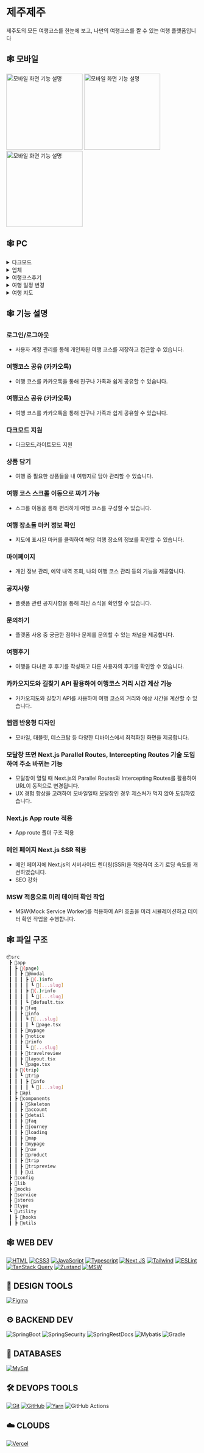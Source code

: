 # 제주제주

제주도의 모든 여행코스를 한눈에 보고,
나만의 여행코스를 짤 수 있는 여행 플랫폼입니다

## 🕸️ **모바일**
<img src="https://github.com/JJeju/front/assets/101758604/71a07c31-92e0-4002-8039-ec8756878396" alt="모바일 화면 기능 설명" width="200"/>
<img src="https://github.com/JJeju/front/assets/101758604/e52732e0-bdcf-4fea-8f59-013f6dd76cf5" alt="모바일 화면 기능 설명" width="200"/>
<img src="https://github.com/JJeju/front/assets/101758604/a2a51749-859e-4b24-857c-8732bd8155b7" alt="모바일 화면 기능 설명" width="200"/>

## 🕸️ **PC**


<details>
  <summary>다크모드</summary>
 <img src="https://private-user-images.githubusercontent.com/101758604/338067382-36cc5ae6-0413-4c78-a396-93bc83421ae2.gif?jwt=eyJhbGciOiJIUzI1NiIsInR5cCI6IkpXVCJ9.eyJpc3MiOiJnaXRodWIuY29tIiwiYXVkIjoicmF3LmdpdGh1YnVzZXJjb250ZW50LmNvbSIsImtleSI6ImtleTUiLCJleHAiOjE3MTc5OTk3NzcsIm5iZiI6MTcxNzk5OTQ3NywicGF0aCI6Ii8xMDE3NTg2MDQvMzM4MDY3MzgyLTM2Y2M1YWU2LTA0MTMtNGM3OC1hMzk2LTkzYmM4MzQyMWFlMi5naWY_WC1BbXotQWxnb3JpdGhtPUFXUzQtSE1BQy1TSEEyNTYmWC1BbXotQ3JlZGVudGlhbD1BS0lBVkNPRFlMU0E1M1BRSzRaQSUyRjIwMjQwNjEwJTJGdXMtZWFzdC0xJTJGczMlMkZhd3M0X3JlcXVlc3QmWC1BbXotRGF0ZT0yMDI0MDYxMFQwNjA0MzdaJlgtQW16LUV4cGlyZXM9MzAwJlgtQW16LVNpZ25hdHVyZT1iNmNkNWQ4YjkzMTMzNGJhNDlmYTBhMzNiYmJkNzFiOGIzY2VkM2M5ODcyM2QxYTEwMDA0MTg4NGViNDQ4MWMwJlgtQW16LVNpZ25lZEhlYWRlcnM9aG9zdCZhY3Rvcl9pZD0wJmtleV9pZD0wJnJlcG9faWQ9MCJ9.iCn_FpgG88QxSS7YZr9-SWKYjQJC8FgpEuGBKMpGcp8">
</details>

<details>
  <summary>업체</summary>
<img src="https://private-user-images.githubusercontent.com/101758604/338084194-2584fd0b-50e4-4deb-8e82-dbca9129fc45.gif?jwt=eyJhbGciOiJIUzI1NiIsInR5cCI6IkpXVCJ9.eyJpc3MiOiJnaXRodWIuY29tIiwiYXVkIjoicmF3LmdpdGh1YnVzZXJjb250ZW50LmNvbSIsImtleSI6ImtleTUiLCJleHAiOjE3MTgwMDM0ODYsIm5iZiI6MTcxODAwMzE4NiwicGF0aCI6Ii8xMDE3NTg2MDQvMzM4MDg0MTk0LTI1ODRmZDBiLTUwZTQtNGRlYi04ZTgyLWRiY2E5MTI5ZmM0NS5naWY_WC1BbXotQWxnb3JpdGhtPUFXUzQtSE1BQy1TSEEyNTYmWC1BbXotQ3JlZGVudGlhbD1BS0lBVkNPRFlMU0E1M1BRSzRaQSUyRjIwMjQwNjEwJTJGdXMtZWFzdC0xJTJGczMlMkZhd3M0X3JlcXVlc3QmWC1BbXotRGF0ZT0yMDI0MDYxMFQwNzA2MjZaJlgtQW16LUV4cGlyZXM9MzAwJlgtQW16LVNpZ25hdHVyZT1kZDBkOWNiMjc5OTY3OTY0OGE4ZGFmMTJlNGZlN2M4YTE4YjU5ZTdiMTJmNzA1ZjVhYTBjNDIwYjRlZDY5MzYwJlgtQW16LVNpZ25lZEhlYWRlcnM9aG9zdCZhY3Rvcl9pZD0wJmtleV9pZD0wJnJlcG9faWQ9MCJ9.85US9xAIvDlaRg1GoSoPT7Qjnv9jFPcuMeZQgZGtyqQ">
</details>

<details>
  <summary>여행코스후기</summary>
<img width="1494" alt="스크린샷 2024-06-04 오후 2 43 02" src="https://github.com/JJeju/front/assets/101758604/a377adae-7100-468f-a92c-be116a6f1c5f">
</details>

<details>
  <summary>여행 일정 변경</summary>
<img src="https://private-user-images.githubusercontent.com/101758604/338083432-a4411394-6432-4074-8b5f-1df428d8dc1e.gif?jwt=eyJhbGciOiJIUzI1NiIsInR5cCI6IkpXVCJ9.eyJpc3MiOiJnaXRodWIuY29tIiwiYXVkIjoicmF3LmdpdGh1YnVzZXJjb250ZW50LmNvbSIsImtleSI6ImtleTUiLCJleHAiOjE3MTgwMDM0MDMsIm5iZiI6MTcxODAwMzEwMywicGF0aCI6Ii8xMDE3NTg2MDQvMzM4MDgzNDMyLWE0NDExMzk0LTY0MzItNDA3NC04YjVmLTFkZjQyOGQ4ZGMxZS5naWY_WC1BbXotQWxnb3JpdGhtPUFXUzQtSE1BQy1TSEEyNTYmWC1BbXotQ3JlZGVudGlhbD1BS0lBVkNPRFlMU0E1M1BRSzRaQSUyRjIwMjQwNjEwJTJGdXMtZWFzdC0xJTJGczMlMkZhd3M0X3JlcXVlc3QmWC1BbXotRGF0ZT0yMDI0MDYxMFQwNzA1MDNaJlgtQW16LUV4cGlyZXM9MzAwJlgtQW16LVNpZ25hdHVyZT0yNzcxYzRiNjFjM2JkN2I2ZTYzMDkxODY3NDM5ODgxNmM5NzhmYzU1ZGE5YzkzNWMxNmViYjZmZDcxNjE2M2ExJlgtQW16LVNpZ25lZEhlYWRlcnM9aG9zdCZhY3Rvcl9pZD0wJmtleV9pZD0wJnJlcG9faWQ9MCJ9.Aqd-61UChHNBIcTt3izgAnIjezZf3GM1FPXPEE-JuoQ">
</details>

<details>
  <summary>여행 지도</summary>
<img src="https://private-user-images.githubusercontent.com/101758604/338081417-7ef5e5bc-217c-4fb1-9a94-5dd058f51389.gif?jwt=eyJhbGciOiJIUzI1NiIsInR5cCI6IkpXVCJ9.eyJpc3MiOiJnaXRodWIuY29tIiwiYXVkIjoicmF3LmdpdGh1YnVzZXJjb250ZW50LmNvbSIsImtleSI6ImtleTUiLCJleHAiOjE3MTgwMDM4MDcsIm5iZiI6MTcxODAwMzUwNywicGF0aCI6Ii8xMDE3NTg2MDQvMzM4MDgxNDE3LTdlZjVlNWJjLTIxN2MtNGZiMS05YTk0LTVkZDA1OGY1MTM4OS5naWY_WC1BbXotQWxnb3JpdGhtPUFXUzQtSE1BQy1TSEEyNTYmWC1BbXotQ3JlZGVudGlhbD1BS0lBVkNPRFlMU0E1M1BRSzRaQSUyRjIwMjQwNjEwJTJGdXMtZWFzdC0xJTJGczMlMkZhd3M0X3JlcXVlc3QmWC1BbXotRGF0ZT0yMDI0MDYxMFQwNzExNDdaJlgtQW16LUV4cGlyZXM9MzAwJlgtQW16LVNpZ25hdHVyZT0zYjUzYzQyODg2YThiODYwZDI1YjE3ZDEwMzcyYmU4ZmE4YTUwNThjMjEzZTY5MDVkMTA2YjJiOWI3ODg2YTlmJlgtQW16LVNpZ25lZEhlYWRlcnM9aG9zdCZhY3Rvcl9pZD0wJmtleV9pZD0wJnJlcG9faWQ9MCJ9.cqj5YxYWlvR_RJ37E6DH3Ouiv8mZBHleXuOXA1-66lc">
</details>



## 🕸️ **기능 설명**

### 로그인/로그아웃
- 사용자 계정 관리를 통해 개인화된 여행 코스를 저장하고 접근할 수 있습니다.

### 여행코스 공유 (카카오톡)
- 여행 코스를 카카오톡을 통해 친구나 가족과 쉽게 공유할 수 있습니다.

### 여행코스 공유 (카카오톡)
- 여행 코스를 카카오톡을 통해 친구나 가족과 쉽게 공유할 수 있습니다.

### 다크모드 지원
- 다크모드,라이트모드 지원

### 상품 담기
- 여행 중 필요한 상품들을 내 여행지로 담아 관리할 수 있습니다.

### 여행 코스 스크롤 이동으로 짜기 가능
- 스크롤 이동을 통해 편리하게 여행 코스를 구성할 수 있습니다.

### 여행 장소들 마커 정보 확인
- 지도에 표시된 마커를 클릭하여 해당 여행 장소의 정보를 확인할 수 있습니다.

### 마이페이지
- 개인 정보 관리, 예약 내역 조회, 나의 여행 코스 관리 등의 기능을 제공합니다.

### 공지사항
- 플랫폼 관련 공지사항을 통해 최신 소식을 확인할 수 있습니다.

### 문의하기
- 플랫폼 사용 중 궁금한 점이나 문제를 문의할 수 있는 채널을 제공합니다.

### 여행후기
- 여행을 다녀온 후 후기를 작성하고 다른 사용자의 후기를 확인할 수 있습니다.

### 카카오지도와 길찾기 API 활용하여 여행코스 거리 시간 계산 기능
- 카카오지도와 길찾기 API를 사용하여 여행 코스의 거리와 예상 시간을 계산할 수 있습니다.

### 웹앱 반응형 디자인
- 모바일, 태블릿, 데스크탑 등 다양한 디바이스에서 최적화된 화면을 제공합니다.

### 모달창 뜨면 Next.js Parallel Routes, Intercepting Routes 기술 도입하여 주소 바뀌는 기능
- 모달창이 열릴 때 Next.js의 Parallel Routes와 Intercepting Routes를 활용하여 URL이 동적으로 변경됩니다.
- UX 경험 향상을 고려하여 모바일일때 모달창인 경우 제스처가 먹지 않아 도입하였습니다.

### Next.js App route 적용
- App route 폴더 구조 적용

### 메인 페이지 Next.js SSR 적용
- 메인 페이지에 Next.js의 서버사이드 렌더링(SSR)을 적용하여 초기 로딩 속도를 개선하였습니다.
- SEO 강화

### MSW 적용으로 미리 데이터 확인 작업
- MSW(Mock Service Worker)를 적용하여 API 호출을 미리 시뮬레이션하고 데이터 확인 작업을 수행합니다.


## 🕸️ **파일 구조**
```bash
📦src  
 ┣ 📂app  
 ┃ ┣ 📂(page)  
 ┃ ┃ ┣ 📂@modal  
 ┃ ┃ ┃ ┣ 📂(.)info  
 ┃ ┃ ┃ ┃ ┗ 📂[...slug]  
 ┃ ┃ ┃ ┣ 📂(.)rinfo  
 ┃ ┃ ┃ ┃ ┗ 📂[...slug]  
 ┃ ┃ ┃ ┗ 📜default.tsx  
 ┃ ┃ ┣ 📂faq  
 ┃ ┃ ┣ 📂info  
 ┃ ┃ ┃ ┗ 📂[...slug]  
 ┃ ┃ ┃ ┃ ┗ 📜page.tsx  
 ┃ ┃ ┣ 📂mypage  
 ┃ ┃ ┣ 📂notice  
 ┃ ┃ ┣ 📂rinfo  
 ┃ ┃ ┃ ┗ 📂[...slug]  
 ┃ ┃ ┣ 📂travelreview  
 ┃ ┃ ┣ 📜layout.tsx  
 ┃ ┃ ┗ 📜page.tsx  
 ┃ ┣ 📂(trip)  
 ┃ ┃ ┗ 📂trip  
 ┃ ┃ ┃ ┣ 📂info  
 ┃ ┃ ┃ ┃ ┗ 📂[...slug]  
 ┃ ┣ 📂api  
 ┃ ┣ 📂components  
 ┃ ┃ ┣ 📂Skeleton  
 ┃ ┃ ┣ 📂account  
 ┃ ┃ ┣ 📂detail  
 ┃ ┃ ┣ 📂faq  
 ┃ ┃ ┣ 📂journey  
 ┃ ┃ ┣ 📂loading  
 ┃ ┃ ┣ 📂map  
 ┃ ┃ ┣ 📂mypage  
 ┃ ┃ ┣ 📂nav  
 ┃ ┃ ┣ 📂product  
 ┃ ┃ ┣ 📂trip  
 ┃ ┃ ┣ 📂tripreview  
 ┃ ┃ ┣ 📂ui  
 ┣ 📂config  
 ┣ 📂lib  
 ┣ 📂mocks  
 ┣ 📂service  
 ┣ 📂stores  
 ┣ 📂type  
 ┗ 📂utility  
 ┃ ┣ 📂hooks  
 ┃ ┣ 📂utils  
```

## 🕸️ **WEB DEV**

[![HTML](https://img.shields.io/badge/HTML5-E34F26?style=for-the-badge&logo=html5&logoColor=white 'HTML')][repo]
[![CSS3](https://img.shields.io/badge/CSS3-1572B6?style=for-the-badge&logo=css3&logoColor=white 'CSS')][repo]
[![JavaScript](https://img.shields.io/badge/JavaScript-F7DF1E?style=for-the-badge&logo=javascript&logoColor=black 'JavaScript')][repo]
[![Typescript](https://img.shields.io/badge/TypeScript-007ACC?style=for-the-badge&logo=typescript&logoColor=white 'Typescript')][repo]
[![Next JS](https://img.shields.io/badge/Next-black?style=for-the-badge&logo=next.js&logoColor=white 'Next.js')][repo]
 [![Tailwind](https://img.shields.io/badge/Tailwind_CSS-38B2AC?style=for-the-badge&logo=tailwind-css&logoColor=white "Tailwind")][repo]
 [![ESLint](https://img.shields.io/badge/ESLint-4B3263?style=for-the-badge&logo=eslint&logoColor=white)][repo]
[![TanStack Query](https://img.shields.io/badge/TanStack%20Query-FF4154?style=for-the-badge&logo=react-query&logoColor=white)](https://tanstack.com/query/latest)
[![Zustand](https://img.shields.io/badge/Zustand-%232C8EBB.svg?style=for-the-badge&logo=zustand&logoColor=white)](https://zustand.surge.sh/)
[![MSW](https://img.shields.io/badge/MSW-%23E0234E.svg?style=for-the-badge&logo=javascript&logoColor=white)](https://mswjs.io/)

## 🍧 **DESIGN TOOLS**

[![Figma](https://img.shields.io/badge/figma-%23F24E1E.svg?style=for-the-badge&logo=figma&logoColor=white 'Figma')][repo]

## ⚙️ **BACKEND DEV**

![SpringBoot](https://img.shields.io/badge/SpringBoot-%236DB33F.svg?style=for-the-badge&logo=spring&logoColor=white 'SpringBoot')
![SpringSecurity](https://img.shields.io/badge/spring_security-%236DB33F.svg?style=for-the-badge&logo=SpringSecurity&logoColor=white 'SpringSecurity')
![SpringRestDocs](https://img.shields.io/badge/spring_rest_docs-E40046.svg?style=for-the-badge&logo=Asciidoctor&logoColor=white 'SpringSecurity')
![Mybatis](https://img.shields.io/badge/MyBatis-E6162D?style=for-the-badge&logo=SinaWeibo&logoColor=white 'SpringSecurity')
![Gradle](https://img.shields.io/badge/Gradle-02303A?style=for-the-badge&logo=Gradle&logoColor=white 'SpringSecurity')

## 📅 **DATABASES**

[![MySql](https://img.shields.io/badge/MySQL-00000F?style=for-the-badge&logo=mysql&logoColor=white 'MySql')][repo]


## 🛠️ **DEVOPS TOOLS**

[![Git](https://img.shields.io/badge/git-%23F05033.svg?style=for-the-badge&logo=git&logoColor=white 'Git')][repo]
[![GitHub](https://img.shields.io/badge/github-%23121011.svg?style=for-the-badge&logo=github&logoColor=white 'GitHub')][repo]
[![Yarn](https://img.shields.io/badge/Yarn-%232C8EBB.svg?style=for-the-badge&logo=yarn&logoColor=white)](https://yarnpkg.com/)
![GitHub Actions](https://img.shields.io/badge/GitHub%20Actions-2088FF?style=for-the-badge&logo=github-actions&logoColor=white)


## ☁️ **CLOUDS**

[![Vercel](https://img.shields.io/badge/vercel-%23000000.svg?style=for-the-badge&logo=vercel&logoColor=white 'Vercel')][repo]


[medium]: https://medium.com/
[github]: https://github.com/
[google]: https://www.google.com
[mdn]: https://developer.mozilla.org/en-US/
[wiki]: https://en.wikipedia.org/wiki/Main_Page
[quora]: https://www.quora.com/
[doc]: https://www.digitalocean.com/community
[udemy]: https://www.udemy.com/
[gog]: https://www.geeksforgeeks.org/
[fcc]: https://www.freecodecamp.org/
[sof]: https://stackoverflow.com/
[repo]: https://github.com/codingstella?tab=repositories
